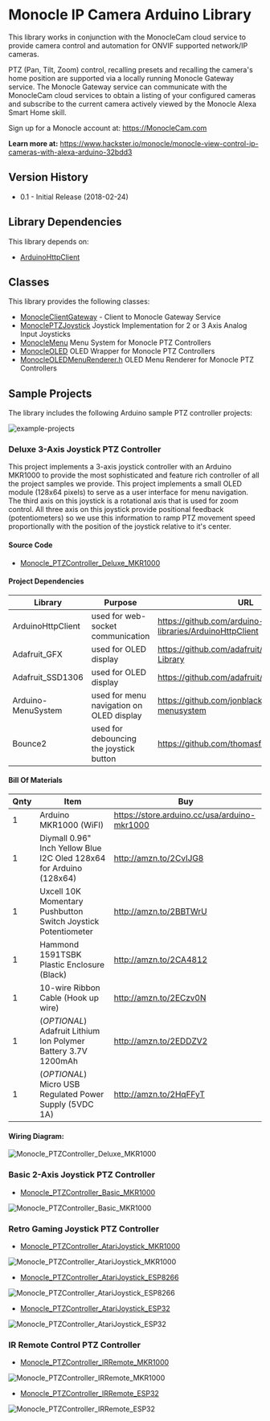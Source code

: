 # Monocle IP Camera Arduino Library
This library works in conjunction with the MonocleCam cloud service to provide camera control and automation for ONVIF supported network/IP cameras.

PTZ (Pan, Tilt, Zoom) control, recalling presets and recalling the camera's home position are supported via a locally running Monocle Gateway service.  The Monocle Gateway service can communicate with the MonocleCam cloud services to obtain a listing of your configured cameras and subscribe to the current camera actively viewed by the Monocle Alexa Smart Home skill.

Sign up for a Monocle account at: https://MonocleCam.com

__Learn more at:__  https://www.hackster.io/monocle/monocle-view-control-ip-cameras-with-alexa-arduino-32bdd3


## Version History
* 0.1 - Initial Release (2018-02-24)

## Library Dependencies

This library depends on:
* [ArduinoHttpClient](https://github.com/arduino-libraries/ArduinoHttpClient)

## Classes

This library provides the following classes:
 * [MonocleClientGateway](src/MonocleGatewayClient.h) - Client to Monocle Gateway Service
 * [MonoclePTZJoystick](src/MonoclePTZJoystick.h) Joystick Implementation for 2 or 3 Axis Analog Input Joysticks
 * [MonocleMenu](src/MonocleMenu.h)  Menu System for Monocle PTZ Controllers
 * [MonocleOLED](src/MonocleOLED.h) OLED Wrapper for Monocle PTZ Controllers
 * [MonocleOLEDMenuRenderer.h](src/MonocleOLEDMenuRenderer.h) OLED Menu Renderer for Monocle PTZ Controllers

## Sample Projects

The library includes the following Arduino sample PTZ controller projects:

![example-projects](examples/example-projects.png)

### Deluxe 3-Axis Joystick PTZ Controller

This project implements a 3-axis joystick controller with an Arduino MKR1000 to provide the most sophisticated and feature rich controller of all the project samples we provide. This project implements a small OLED module (128x64 pixels) to serve as a user interface for menu navigation. The third axis on this joystick is a rotational axis that is used for zoom control. All three axis on this joystick provide positional feedback (potentiometers) so we use this information to ramp PTZ movement speed proportionally with the position of the joystick relative to it's center.

#### Source Code
* [Monocle_PTZController_Deluxe_MKR1000](examples/Monocle_PTZController_Deluxe_MKR1000)

#### Project Dependencies

| Library       | Purpose     | URL  |
| ------------- |-------------| -----|
| ArduinoHttpClient      | used for web-socket communication | https://github.com/arduino-libraries/ArduinoHttpClient |
| Adafruit_GFX      | used for OLED display | https://github.com/adafruit/Adafruit-GFX-Library |
| Adafruit_SSD1306  | used for OLED display |  https://github.com/adafruit/Adafruit_SSD1306 |
| Arduino-MenuSystem  | used for menu navigation on OLED display | https://github.com/jonblack/arduino-menusystem |
| Bounce2  | used for debouncing the joystick button |  https://github.com/thomasfredericks/Bounce2 |


#### Bill Of Materials

| Qnty | Item        |  Buy     |
| ---- | ----------- |----------|
| 1 | Arduino MKR1000 (WiFI) | https://store.arduino.cc/usa/arduino-mkr1000 |
| 1 | Diymall 0.96" Inch Yellow Blue I2C Oled 128x64 for Arduino (128x64) |  http://amzn.to/2CvIJG8 |
| 1 | Uxcell 10K Momentary Pushbutton Switch Joystick Potentiometer | http://amzn.to/2BBTWrU |
| 1 | Hammond 1591TSBK Plastic Enclosure (Black) | http://amzn.to/2CA4812 |
| 1 | 10-wire Ribbon Cable (Hook up wire) | http://amzn.to/2ECzv0N |
| 1 | (*OPTIONAL*) Adafruit Lithium Ion Polymer Battery 3.7V 1200mAh | http://amzn.to/2EDDZV2 |
| 1 | (*OPTIONAL*) Micro USB Regulated Power Supply (5VDC 1A) | http://amzn.to/2HqFFyT |


#### Wiring Diagram:

![Monocle_PTZController_Deluxe_MKR1000](examples/Monocle_PTZController_Deluxe_MKR1000/extras/Monocle_PTZController_Deluxe_MKR1000.png)


### Basic 2-Axis Joystick PTZ Controller
* [Monocle_PTZController_Basic_MKR1000](examples/Monocle_PTZController_Basic_MKR1000)

![Monocle_PTZController_Basic_MKR1000](examples/Monocle_PTZController_Basic_MKR1000/extras/Monocle_PTZController_Basic_MKR1000.png)


### Retro Gaming Joystick PTZ Controller
* [Monocle_PTZController_AtariJoystick_MKR1000](examples/Monocle_PTZController_AtariJoystick_MKR1000)

![Monocle_PTZController_AtariJoystick_MKR1000](examples/Monocle_PTZController_AtariJoystick_MKR1000/extras/Monocle_PTZController_AtariJoystick_MKR1000.png)

* [Monocle_PTZController_AtariJoystick_ESP8266](examples/Monocle_PTZController_AtariJoystick_ESP8266)

![Monocle_PTZController_AtariJoystick_ESP8266](examples/Monocle_PTZController_AtariJoystick_ESP8266/extras/Monocle_PTZController_AtariJoystick_ESP8266.png)

* [Monocle_PTZController_AtariJoystick_ESP32](examples/Monocle_PTZController_AtariJoystick_ESP32)

![Monocle_PTZController_AtariJoystick_ESP32](examples/Monocle_PTZController_AtariJoystick_ESP32/extras/Monocle_PTZController_AtariJoystick_ESP32.png)


### IR Remote Control PTZ Controller
* [Monocle_PTZController_IRRemote_MKR1000](examples/Monocle_PTZController_IRRemote_MKR1000)

![Monocle_PTZController_IRRemote_MKR1000](examples/Monocle_PTZController_IRRemote_MKR1000/extras/Monocle_PTZController_IRRemote_MKR1000.png)

* [Monocle_PTZController_IRRemote_ESP32](examples/Monocle_PTZController_IRRemote_ESP32)

![Monocle_PTZController_IRRemote_ESP32](examples/Monocle_PTZController_IRRemote_ESP32/extras/Monocle_PTZController_IRRemote_ESP32.png)
